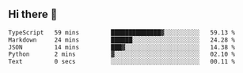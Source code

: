 ## Hi there 👋

 <!--START_SECTION:waka-->

```txt
TypeScript   59 mins         ██████████████▓░░░░░░░░░░   59.13 %
Markdown     24 mins         ██████░░░░░░░░░░░░░░░░░░░   24.28 %
JSON         14 mins         ███▓░░░░░░░░░░░░░░░░░░░░░   14.38 %
Python       2 mins          ▓░░░░░░░░░░░░░░░░░░░░░░░░   02.10 %
Text         0 secs          ░░░░░░░░░░░░░░░░░░░░░░░░░   00.11 %
```

<!--END_SECTION:waka-->

<!--
**ValentinRapp/ValentinRapp** is a ✨ _special_ ✨ repository because its `README.md` (this file) appears on your GitHub profile.

Here are some ideas to get you started:

- 🔭 I’m currently working on ...
- 🌱 I’m currently learning ...
- 👯 I’m looking to collaborate on ...
- 🤔 I’m looking for help with ...
- 💬 Ask me about ...
- 📫 How to reach me: ...
- 😄 Pronouns: ...
- ⚡ Fun fact: ...
-->
